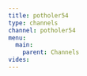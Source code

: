 ```yaml
---
title: potholer54
type: channels
channel: potholer54
menu:
  main:
    parent: Channels
vides:
---
```

